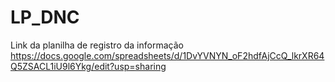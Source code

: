 # LP_DNC

Link da planilha de registro da informação https://docs.google.com/spreadsheets/d/1DvYVNYN_oF2hdfAjCcQ_lkrXR64Q5ZSACL1iU9l6Ykg/edit?usp=sharing
